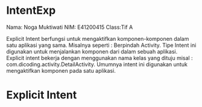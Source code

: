 # IntentExp
<tr>
  <td>Nama: Noga Muktiwati</td>
  <td>NIM: E41200415</td>
  <td>Class:Tif A</td>
</tr>

<p>Explicit Intent berfungsi untuk mengaktifkan komponen-komponen dalam satu 
aplikasi yang sama. Misalnya seperti : Berpindah Activity. Tipe Intent ini digunakan 
untuk menjalankan komponen dari dalam sebuah aplikasi. Explicit intent bekerja 
dengan menggunakan nama kelas yang dituju misal : 
com.dicoding.activity.DetailActivity. Umumnya intent ini digunakan untuk 
mengaktifkan komponen pada satu aplikasi.
</p>
<h1>Explicit Intent</h1>

